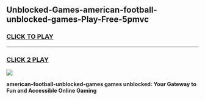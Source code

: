 
## Unblocked-Games-american-football-unblocked-games-Play-Free-5pmvc
<h3>
<a href="https://premium76.site?title=american-football-unblocked-games&ref=21A">CLICK TO PLAY</a></h3>
<hr>

<h3>
<a href="https://premium76.site?title=american-football-unblocked-games&ref=21A">CLICK 2 PLAY</a>
  
</h3>

<a href="https://premium76.site?title=american-football-unblocked-games&ref=21A"><img src="https://clearcache.store/games.png"></a>


**american-football-unblocked-games games unblocked: Your Gateway to Fun and Accessible Online Gaming**
